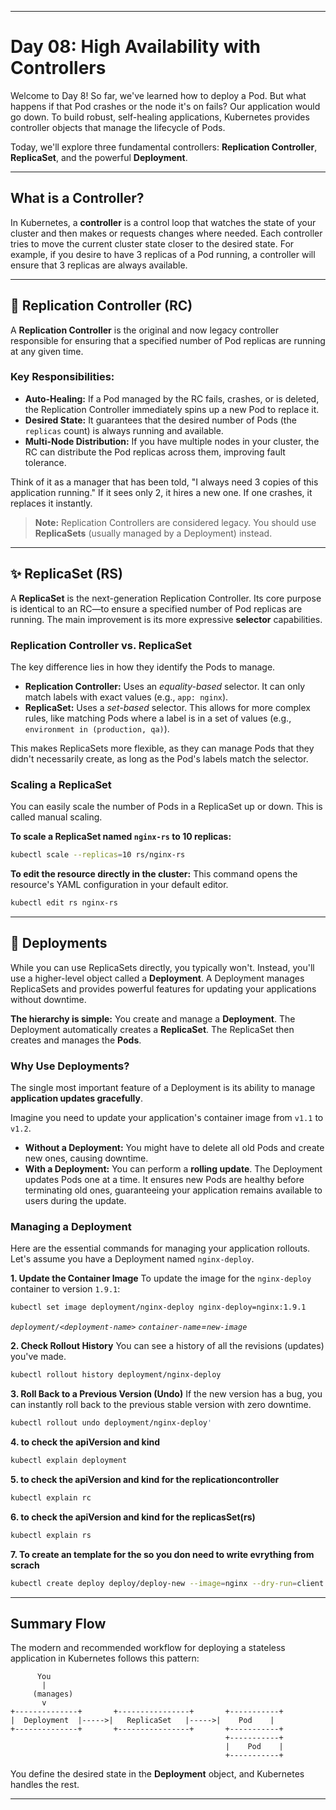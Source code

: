 
-----

# Day 08: High Availability with Controllers

Welcome to Day 8\! So far, we've learned how to deploy a Pod. But what happens if that Pod crashes or the node it's on fails? Our application would go down. To build robust, self-healing applications, Kubernetes provides controller objects that manage the lifecycle of Pods.

Today, we'll explore three fundamental controllers: **Replication Controller**, **ReplicaSet**, and the powerful **Deployment**.

-----

## What is a Controller?

In Kubernetes, a **controller** is a control loop that watches the state of your cluster and then makes or requests changes where needed. Each controller tries to move the current cluster state closer to the desired state. For example, if you desire to have 3 replicas of a Pod running, a controller will ensure that 3 replicas are always available.

-----

## 📜 Replication Controller (RC)

A **Replication Controller** is the original and now legacy controller responsible for ensuring that a specified number of Pod replicas are running at any given time.

### Key Responsibilities:

  * **Auto-Healing:** If a Pod managed by the RC fails, crashes, or is deleted, the Replication Controller immediately spins up a new Pod to replace it.
  * **Desired State:** It guarantees that the desired number of Pods (the `replicas` count) is always running and available.
  * **Multi-Node Distribution:** If you have multiple nodes in your cluster, the RC can distribute the Pod replicas across them, improving fault tolerance.

Think of it as a manager that has been told, "I always need 3 copies of this application running." If it sees only 2, it hires a new one. If one crashes, it replaces it instantly.

> **Note:** Replication Controllers are considered legacy. You should use **ReplicaSets** (usually managed by a Deployment) instead.

-----

## ✨ ReplicaSet (RS)

A **ReplicaSet** is the next-generation Replication Controller. Its core purpose is identical to an RC—to ensure a specified number of Pod replicas are running. The main improvement is its more expressive **selector** capabilities.

### Replication Controller vs. ReplicaSet

The key difference lies in how they identify the Pods to manage.

  * **Replication Controller:** Uses an *equality-based* selector. It can only match labels with exact values (e.g., `app: nginx`).
  * **ReplicaSet:** Uses a *set-based* selector. This allows for more complex rules, like matching Pods where a label is in a set of values (e.g., `environment in (production, qa)`).

This makes ReplicaSets more flexible, as they can manage Pods that they didn't necessarily create, as long as the Pod's labels match the selector.

### Scaling a ReplicaSet

You can easily scale the number of Pods in a ReplicaSet up or down. This is called manual scaling.

**To scale a ReplicaSet named `nginx-rs` to 10 replicas:**

```bash
kubectl scale --replicas=10 rs/nginx-rs
```

**To edit the resource directly in the cluster:**
This command opens the resource's YAML configuration in your default editor.

```bash
kubectl edit rs nginx-rs
```

-----

## 🚀 Deployments

While you can use ReplicaSets directly, you typically won't. Instead, you'll use a higher-level object called a **Deployment**. A Deployment manages ReplicaSets and provides powerful features for updating your applications without downtime.

**The hierarchy is simple:**
You create and manage a **Deployment**. The Deployment automatically creates a **ReplicaSet**. The ReplicaSet then creates and manages the **Pods**.

### Why Use Deployments?

The single most important feature of a Deployment is its ability to manage **application updates gracefully**.

Imagine you need to update your application's container image from `v1.1` to `v1.2`.

  * **Without a Deployment:** You might have to delete all old Pods and create new ones, causing downtime.
  * **With a Deployment:** You can perform a **rolling update**. The Deployment updates Pods one at a time. It ensures new Pods are healthy before terminating old ones, guaranteeing your application remains available to users during the update.

### Managing a Deployment

Here are the essential commands for managing your application rollouts. Let's assume you have a Deployment named `nginx-deploy`.

**1. Update the Container Image**
To update the image for the `nginx-deploy` container to version `1.9.1`:

```bash
kubectl set image deployment/nginx-deploy nginx-deploy=nginx:1.9.1
```

*`deployment/<deployment-name>` `container-name`=`new-image`*

**2. Check Rollout History**
You can see a history of all the revisions (updates) you've made.

```bash
kubectl rollout history deployment/nginx-deploy
```

**3. Roll Back to a Previous Version (Undo)**
If the new version has a bug, you can instantly roll back to the previous stable version with zero downtime.

```bash
kubectl rollout undo deployment/nginx-deploy'
```

**4. to check the apiVersion and kind**
```bash
kubectl explain deployment
```

**5. to check the apiVersion and kind for the replicationcontroller**
```bash
kubectl explain rc
```
**6. to check the apiVersion and kind for the replicasSet(rs)**
```bash
kubectl explain rs
```

**7. To create an template for the so you don need to write evrything from scrach**
```bash
kubectl create deploy deploy/deploy-new --image=nginx --dry-run=client -o yaml > deploy.yaml
```

-----

## Summary Flow

The modern and recommended workflow for deploying a stateless application in Kubernetes follows this pattern:

```plaintext
      You
       |
     (manages)
       v
+--------------+       +----------------+       +-----------+
|  Deployment  |----->|   ReplicaSet   |----->|    Pod    |
+--------------+       +----------------+       +-----------+
                                                +-----------+
                                                |    Pod    |
                                                +-----------+
```

You define the desired state in the **Deployment** object, and Kubernetes handles the rest.

-----
